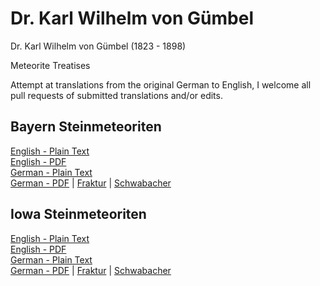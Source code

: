 # Dr. Karl Wilhelm von Gümbel
Dr. Karl Wilhelm von Gümbel (1823 - 1898)

Meteorite Treatises

Attempt at translations from the original German to English, I welcome all pull requests of submitted translations and/or edits.

## Bayern Steinmeteoriten

[English - Plain Text](Bayern-Steinmeteoriten/full-text-english.md)  
[English - PDF](https://cdn.solaranamnesis.com/Gumbel/Bayern/gumbel_bayern_1878_english_PDFlaTex.pdf)  
[German - Plain Text](Bayern-Steinmeteoriten/full-text-german.md)   
[German - PDF](https://cdn.solaranamnesis.com/Gumbel/Bayern/gumbel_bayern_1878_german_PDFlaTex.pdf) | [Fraktur](https://cdn.solaranamnesis.com/Gumbel/gumbel_bayern_1878_german-frak.pdf) | [Schwabacher](https://cdn.solaranamnesis.com/Gumbel/gumbel_bayern_1878_german-swab.pdf)  

## Iowa Steinmeteoriten

[English - Plain Text](Iowa-Steinmeteoriten/full-text-english.md)  
[English - PDF](https://cdn.solaranamnesis.com/Gumbel/Iowa/gumbel_iowa_1875_english_PDFlaTex.pdf)  
[German - Plain Text](Iowa-Steinmeteoriten/full-text-german.md)  
[German - PDF](https://cdn.solaranamnesis.com/Gumbel/Iowa/gumbel_iowa_1875_german-PDFlaTex.pdf) | [Fraktur](https://cdn.solaranamnesis.com/Gumbel/gumbel_iowa_1875_german-frak.pdf) | [Schwabacher](https://cdn.solaranamnesis.com/Gumbel/gumbel_iowa_1875_german-swab.pdf)  
